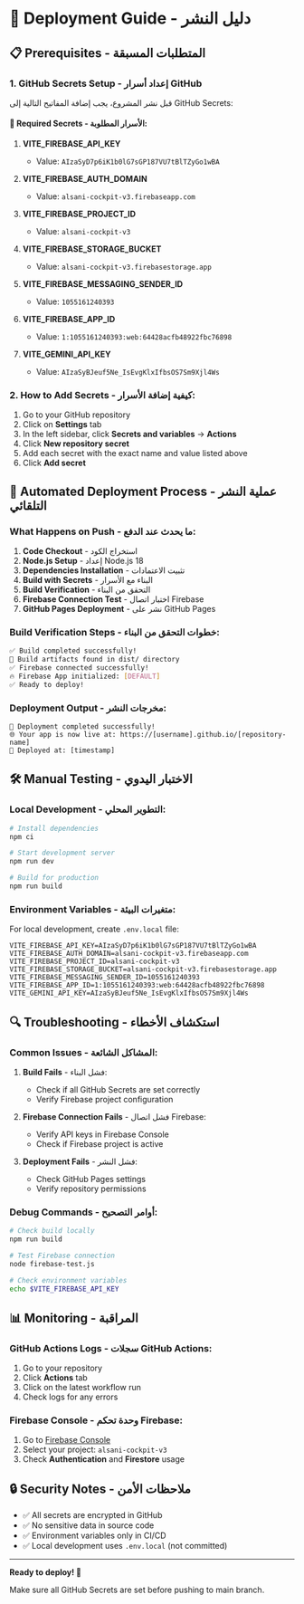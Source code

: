 # 🚀 Deployment Guide - دليل النشر

## 📋 Prerequisites - المتطلبات المسبقة

### 1. GitHub Secrets Setup - إعداد أسرار GitHub

قبل نشر المشروع، يجب إضافة المفاتيح التالية إلى GitHub Secrets:

#### 🔐 Required Secrets - الأسرار المطلوبة:

1. **VITE_FIREBASE_API_KEY**
   - Value: `AIzaSyD7p6iK1b0lG7sGP187VU7tBlTZyGo1wBA`

2. **VITE_FIREBASE_AUTH_DOMAIN**
   - Value: `alsani-cockpit-v3.firebaseapp.com`

3. **VITE_FIREBASE_PROJECT_ID**
   - Value: `alsani-cockpit-v3`

4. **VITE_FIREBASE_STORAGE_BUCKET**
   - Value: `alsani-cockpit-v3.firebasestorage.app`

5. **VITE_FIREBASE_MESSAGING_SENDER_ID**
   - Value: `1055161240393`

6. **VITE_FIREBASE_APP_ID**
   - Value: `1:1055161240393:web:64428acfb48922fbc76898`

7. **VITE_GEMINI_API_KEY**
   - Value: `AIzaSyBJeuf5Ne_IsEvgKlxIfbsOS7Sm9Xjl4Ws`

### 2. How to Add Secrets - كيفية إضافة الأسرار:

1. Go to your GitHub repository
2. Click on **Settings** tab
3. In the left sidebar, click **Secrets and variables** → **Actions**
4. Click **New repository secret**
5. Add each secret with the exact name and value listed above
6. Click **Add secret**

## 🔄 Automated Deployment Process - عملية النشر التلقائي

### What Happens on Push - ما يحدث عند الدفع:

1. **Code Checkout** - استخراج الكود
2. **Node.js Setup** - إعداد Node.js 18
3. **Dependencies Installation** - تثبيت الاعتمادات
4. **Build with Secrets** - البناء مع الأسرار
5. **Build Verification** - التحقق من البناء
6. **Firebase Connection Test** - اختبار اتصال Firebase
7. **GitHub Pages Deployment** - نشر على GitHub Pages

### Build Verification Steps - خطوات التحقق من البناء:

```bash
✅ Build completed successfully!
📁 Build artifacts found in dist/ directory
✅ Firebase connected successfully!
🔥 Firebase App initialized: [DEFAULT]
✅ Ready to deploy!
```

### Deployment Output - مخرجات النشر:

```
🚀 Deployment completed successfully!
🌐 Your app is now live at: https://[username].github.io/[repository-name]
📅 Deployed at: [timestamp]
```

## 🛠️ Manual Testing - الاختبار اليدوي

### Local Development - التطوير المحلي:

```bash
# Install dependencies
npm ci

# Start development server
npm run dev

# Build for production
npm run build
```

### Environment Variables - متغيرات البيئة:

For local development, create `.env.local` file:

```env
VITE_FIREBASE_API_KEY=AIzaSyD7p6iK1b0lG7sGP187VU7tBlTZyGo1wBA
VITE_FIREBASE_AUTH_DOMAIN=alsani-cockpit-v3.firebaseapp.com
VITE_FIREBASE_PROJECT_ID=alsani-cockpit-v3
VITE_FIREBASE_STORAGE_BUCKET=alsani-cockpit-v3.firebasestorage.app
VITE_FIREBASE_MESSAGING_SENDER_ID=1055161240393
VITE_FIREBASE_APP_ID=1:1055161240393:web:64428acfb48922fbc76898
VITE_GEMINI_API_KEY=AIzaSyBJeuf5Ne_IsEvgKlxIfbsOS7Sm9Xjl4Ws
```

## 🔍 Troubleshooting - استكشاف الأخطاء

### Common Issues - المشاكل الشائعة:

1. **Build Fails** - فشل البناء:
   - Check if all GitHub Secrets are set correctly
   - Verify Firebase project configuration

2. **Firebase Connection Fails** - فشل اتصال Firebase:
   - Verify API keys in Firebase Console
   - Check if Firebase project is active

3. **Deployment Fails** - فشل النشر:
   - Check GitHub Pages settings
   - Verify repository permissions

### Debug Commands - أوامر التصحيح:

```bash
# Check build locally
npm run build

# Test Firebase connection
node firebase-test.js

# Check environment variables
echo $VITE_FIREBASE_API_KEY
```

## 📊 Monitoring - المراقبة

### GitHub Actions Logs - سجلات GitHub Actions:

1. Go to your repository
2. Click **Actions** tab
3. Click on the latest workflow run
4. Check logs for any errors

### Firebase Console - وحدة تحكم Firebase:

1. Go to [Firebase Console](https://console.firebase.google.com/)
2. Select your project: `alsani-cockpit-v3`
3. Check **Authentication** and **Firestore** usage

## 🔒 Security Notes - ملاحظات الأمن

- ✅ All secrets are encrypted in GitHub
- ✅ No sensitive data in source code
- ✅ Environment variables only in CI/CD
- ✅ Local development uses `.env.local` (not committed)

---

**Ready to deploy! 🚀**

Make sure all GitHub Secrets are set before pushing to main branch.
